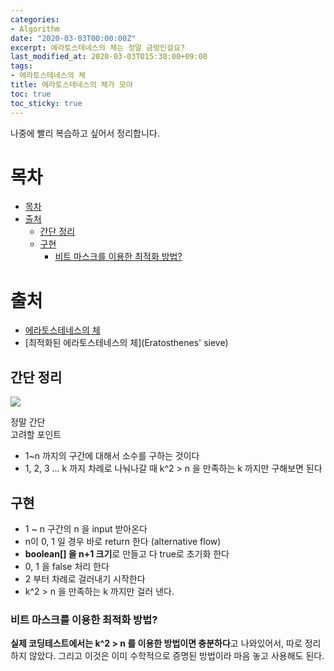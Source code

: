 ```yaml
---
categories:
- Algorithm
date: "2020-03-03T00:00:00Z"
excerpt: 에라토스테네스의 체는 정말 금방인걸요?
last_modified_at: 2020-03-03TO15:30:00+09:00
tags:
- 에라토스테네스의 체
title: 에라토스테네스의 체가 모야
toc: true
toc_sticky: true
---
```


나중에 빨리 복습하고 싶어서 정리합니다.

# 목차
- [목차](#목차)
- [출처](#출처)
  - [간단 정리](#간단-정리)
  - [구현](#구현)
    - [비트 마스크를 이용한 최적화 방법?](#비트-마스크를-이용한-최적화-방법)

# 출처
- [에라토스테네스의 체](https://ko.wikipedia.org/wiki/%EC%97%90%EB%9D%BC%ED%86%A0%EC%8A%A4%ED%85%8C%EB%84%A4%EC%8A%A4%EC%9D%98_%EC%B2%B4)
- [최적화된 에라토스테네스의 체](Eratosthenes' sieve)  

## 간단 정리
![](https://commons.wikimedia.org/wiki/File:Sieve_of_Eratosthenes_animation.gif)

정말 간단 <br>
고려할 포인트
- 1~n 까지의 구간에 대해서 소수를 구하는 것이다
- 1, 2, 3 ... k 까지 차례로 나눠나갈 때 k^2 > n 을 만족하는 k 까지만 구해보면 된다

## 구현 

- 1 ~ n  구간의 n 을 input 받아온다
- n이 0, 1 일 경우 바로 return 한다 (alternative flow)
- **boolean[] 을 n+1 크기**로 만들고 다 true로 초기화 한다
- 0, 1 을 false 처리 한다
- 2 부터 차례로 걸러내기 시작한다
- k^2 > n 을 만족하는 k 까지만 걸러 낸다.

### 비트 마스크를 이용한 최적화 방법?
**실제 코딩테스트에서는 k^2 > n 를 이용한 방법이면 충분하다**고 나와있어서, 따로 정리하지 않았다. 그리고 이것은 이미 수학적으로 증명된 방법이라 마음 놓고 사용해도 된다.

